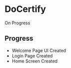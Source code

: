 # DoCertify
On Progress

## Progress
* Welcome Page UI Created  
* Login Page Created 
* Home Screen Created